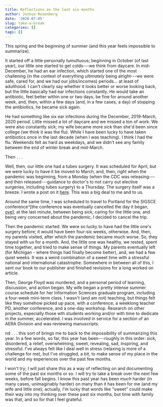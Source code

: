 ```yaml
---
title: Reflections on the last six months
author: Joshua Rosenberg
date: '2020-07-05'
slug: take-a-break
categories: []
tags: []
---
```


This spring and the beginning of summer (and this year feels impossible to
summarize).

It started off a little personally tumultuous; beginning in October (of last
year), our little one started to get colds---we think from daycare. In
mid-December, he had an ear infection, which started one of the most challening
(in the context of everything *ultimately* being alright---we were safe, cared
for, and we had our jobs/incomes) periods... at least of adulthood. I can't
clearly say whether it looks better or worse looking back, but the little
basically had ear infections constantly. He would take an antibiotic, feel
better within one or two days, be fine for around another week, and, then,
within a few days (and, in a few cases, a day) of stopping the antibiotics, he
became sick again.

He had something like six ear infections during the December, 2019-March, 2020
period. Little missed a lot of daycare and we missed a ton of work. We were also
constantly sick; my wife became more sick than she'd been since college (we
think it was the flu). While I have been lucky to have taken antibiotics once in
the last decade (when I was teaching). I think I had the flu. Weekends felt as
hard as weekdays, and we didn't see any family between the end of winter break
and mid-March.

Then . . .

Well, then, our little one had a tubes surgery. It was scheduled for April, but
we were lucky to have it be moved to March, and, then, right when the pandemic
was beginning, from a Monday (when the CDC was releasing---and then
released---guidance to doctor's to not carry out elective surgeries, including
tubes surgery) to a Thursday. The surgery itself was a breeze. I wrote a post on
it [here](https://joshuamrosenberg.com/posts/sickness-and-gratitude/). This was
a big deal to me and to us.

Around the same time, I was scheduled to travel to Portland for the SIGSCE
conference^[the conference was eventually cancelled the day it began,
[oye](https://sigcse2020.sigcse.org/attendees/health-info.html)]; at the last
minute, between being sick, caring for the little one, and being very concerned
about the pandemic, I decided to cancel the trip.

Then the pandemic started. We were so lucky to have had the little one's surgery
before; it would have been four-six weeks, otherwise. And, then, my parents
visited, after which the pandemic became much worse. So, they stayed with us for
a month. And, the little one was healthy, we rested, spent time together, and
tried to make sense of things. My parents eventually left (for Michigan - where
things had finally become better), and, we had a few quiet weeks. It was a weird
combination of a sweet time with a stressful national and international
catastrophe. Somewhere in between all of this, I sent our book to our publisher
and finished revisions for a long worked on article.

Then, George Floyd was murdered, and a personal period of learning, discussion,
and action began. My wife began a pretty intense summer course schedule for her
Information Sciences graduate program, including a four-week mini-term class. I
wasn't (and am not) teaching, but things felt like they somehow picked up pace,
with a conference, a weeklong teacher PD, another conference, and a one-day
workshop. Research on other projects, especially those wth students working
and/or with time to dedicate in the summer, accelerated. I was involved in
service for a section of an AERA Division and was reviewing manuscripts.

nd . . . this sort of brings me to back to the impossibility of summarizing this
year. In a few words, so far, this year has been---roughly in this order: sick,
disordered, a relief, overwhelming, sweet, revealing, sad, inspiring, and
stressful. I've always felt like I deal well in stress (relaxing is more of a
challenge for me), but I've struggled, a bit, to make sense of my place in the
world and my experiences over the past few months.

I won't try; I will just share this as a way of reflecting on and documenting
some of the past six months or so. I will try to take a break over the next few
weeks, before fall begins. I know this past year has been *much* harder (in many
cases, unimaginably harder) on many than it has been for me (and my wife and
little one); actually, I'm lucky that words like "sweet" could make their way
into my thinking over these past six months, but time with family was that, and
so for that I feel grateful.